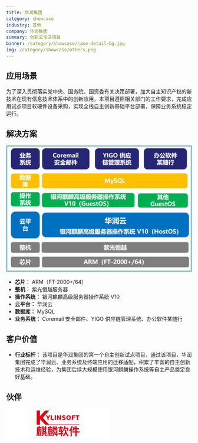 ```yaml
---
title: 华润集团
category: showcase
industry: 其他
company: 华润集团
summary: 创新云专区项目
banner: /category/showcase/case-detail-bg.jpg
img: /category/showcase/others.png
---
```


## 应用场景

为了深入贯彻落实党中央、国务院、国资委有关决策部署，加大自主知识产权的新技术在现有信息技术体系中的创新应用，本项目遵照相关部门的工作要求，完成应用试点项目软硬件设备采购，实现全栈自主创新基础平台部署，保障业务系统稳定运行。

## 解决方案

<div class="case-img"><img src="./er1.jpg"/></div>

- **芯片：** ARM（FT-2000+/64）
- **整机：** 紫光恒越服务器
- **操作系统：** 银河麒麟高级服务器操作系统 V10
- **云平台：** 华润云
- **数据库：** MySQL
- **业务系统：** Coremail 安全邮件、YIGO 供应链管理系统、办公软件某随行

## 客户价值

- **行业标杆：** 该项目是华润集团的第一个自主创新试点项目，通过该项目，华润集团完成了华润云、业务系统及终端应用的迁移适配，积累了丰富的自主创新技术和运维经验，为集团后续大规模使用银河麒麟操作系统等自主产品奠定良好基础。

## 伙伴

<img src="./qiling.png"/>
